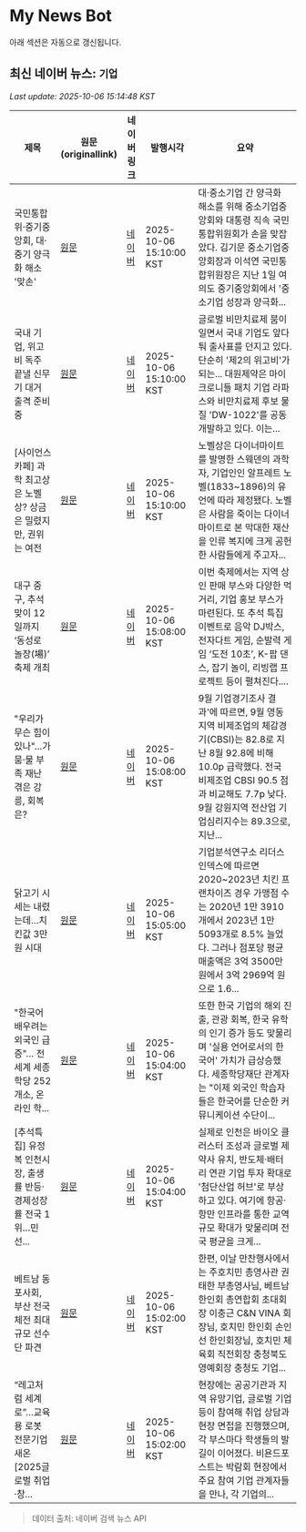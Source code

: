 # My News Bot

아래 섹션은 자동으로 갱신됩니다.

<!-- NEWS:START -->
## 최신 네이버 뉴스: `기업`
_Last update: 2025-10-06 15:14:48 KST_

| 제목 | 원문(originallink) | 네이버 링크 | 발행시각 | 요약 |
|---|---|---|---|---|
| 국민통합위·중기중앙회, 대·중기 양극화 해소 '맞손' | [원문](http://www.kbiznews.co.kr/news/articleView.html?idxno=112572) | [네이버](http://www.kbiznews.co.kr/news/articleView.html?idxno=112572) | 2025-10-06 15:10:00 KST | 대·중소기업 간 양극화 해소를 위해 중소기업중앙회와 대통령 직속 국민통합위원회가 손을 맞잡았다. 김기문 중소기업중앙회장과 이석연 국민통합위원장은 지난 1일 여의도 중기중앙회에서 '중소기업 성장과 양극화... |
| 국내 기업, 위고비 독주 끝낼 신무기 대거 출격 준비 중 | [원문](https://www.asiatime.co.kr/article/20251006500014) | [네이버](https://www.asiatime.co.kr/article/20251006500014) | 2025-10-06 15:10:00 KST | 글로벌 비만치료제 붐이 일면서 국내 기업도 앞다퉈 출사표를 던지고 있다. 단순히 '제2의 위고비'가 되는... 대원제약은 마이크로니들 패치 기업 라파스와 비만치료제 후보 물질 'DW-1022'를 공동 개발하고 있다. 이는... |
| [사이언스카페] 과학 최고상은 노벨상? 상금은 밀렸지만, 권위는 여전 | [원문](https://biz.chosun.com/science-chosun/science/2025/10/06/56NUP2SVPZBUVJB6UYJTYSC7UM/?utm_source=naver&utm_medium=original&utm_campaign=biz) | [네이버](https://n.news.naver.com/mnews/article/366/0001113063?sid=105) | 2025-10-06 15:10:00 KST | 노벨상은 다이너마이트를 발명한 스웨덴의 과학자, 기업인인 알프레트 노벨(1833~1896)의 유언에 따라 제정됐다. 노벨은 사람을 죽이는 다이너마이트로 본 막대한 재산을 인류 복지에 크게 공헌한 사람들에게 주고자... |
| 대구 중구, 추석맞이 12일까지 ‘동성로 놀장(場)’ 축제 개최 | [원문](https://www.kbmaeil.com/article/20251006500062) | [네이버](https://www.kbmaeil.com/article/20251006500062) | 2025-10-06 15:08:00 KST | 이번 축제에서는 지역 상인 판매 부스와 다양한 먹거리, 기업 홍보 부스가 마련된다. 또 추석 특집 이벤트로 음악 DJ박스, 전자다트 게임, 순발력 게임 ‘도전 10초’, K-팝 댄스, 잡기 놀이, 리빙랩 프로젝트 등이 펼쳐진다.... |
| "우리가 무슨 힘이 있나"…가뭄·물 부족 재난 겪은 강릉, 회복은? | [원문](https://www.pressian.com/pages/articles/2025100215522590047?utm_source=naver&utm_medium=search) | [네이버](https://n.news.naver.com/mnews/article/002/0002409108?sid=102) | 2025-10-06 15:08:00 KST | 9월 기업경기조사 결과'에 따르면, 9월 영동지역 비제조업의 체감경기(CBSI)는 82.8로 지난 8월 92.8에 비해 10.0p 급락했다. 전국 비제조업 CBSI 90.5 점과 비교해도 7.7p 낮다. 9월 강원지역 전산업 기업심리지수는 89.3으로, 지난... |
| 닭고기 시세는 내렸는데…치킨값 3만원 시대 | [원문](https://www.sedaily.com/NewsView/2GZ2NL3JME) | [네이버](https://n.news.naver.com/mnews/article/011/0004541110?sid=101) | 2025-10-06 15:05:00 KST | 기업분석연구소 리더스인덱스에 따르면 2020~2023년 치킨 프랜차이즈 경우 가맹점 수는 2020년 1만 3910개에서 2023년 1만 5093개로 8.5% 늘었다. 그러나 점포당 평균 매출액은 3억 3500만 원에서 3억 2969억 원으로 1.6... |
| "한국어 배우려는 외국인 급증"… 전 세계 세종학당 252개소, 온라인 학... | [원문](https://www.dongponews.net/news/articleView.html?idxno=54179) | [네이버](https://www.dongponews.net/news/articleView.html?idxno=54179) | 2025-10-06 15:04:00 KST | 또한 한국 기업의 해외 진출, 관광 회복, 한국 유학의 인기 증가 등도 맞물리며 '실용 언어로서의 한국어' 가치가 급상승했다. 세종학당재단 관계자는 "이제 외국인 학습자들은 한국어를 단순한 커뮤니케이션 수단이... |
| [추석특집] 유정복 인천시장, 출생률 반등·경제성장률 전국 1위…민선... | [원문](https://www.newsfreezone.co.kr/news/articleView.html?idxno=650926) | [네이버](https://www.newsfreezone.co.kr/news/articleView.html?idxno=650926) | 2025-10-06 15:04:00 KST | 실제로 인천은 바이오 클러스터 조성과 글로벌 제약사 유치, 반도체·배터리 연관 기업 투자 확대로 '첨단산업 허브'로 부상하고 있다. 여기에 항공·항만 인프라를 통한 교역 규모 확대가 맞물리며 전국 평균을 크게... |
| 베트남 동포사회, 부산 전국체전 최대규모 선수단 파견 | [원문](https://www.dongponews.net/news/articleView.html?idxno=54175) | [네이버](https://www.dongponews.net/news/articleView.html?idxno=54175) | 2025-10-06 15:02:00 KST | 한편, 이날 만찬행사에서는 주호치민 총영사관 권태한 부총영사님, 베트남 한인회 총연합회 초대회장 이충근 C&N VINA 회장님, 호치민 한인회 손인선 한인회장님, 호치민 체육회 직전회장 충청북도 영예회장 충청도 기업... |
| “레고처럼 세계로”…교육용 로봇 전문기업 새온 [2025글로벌 취업·창... | [원문](http://www.beyondpost.co.kr/view.php?ud=20251005043131997205868f676_30) | [네이버](http://www.beyondpost.co.kr/view.php?ud=20251005043131997205868f676_30) | 2025-10-06 15:02:00 KST | 현장에는 공공기관과 지역 유망기업, 글로벌 기업 등이 참여해 취업 상담과 현장 면접을 진행했으며, 각 부스마다 학생들의 발길이 이어졌다. 비욘드포스트는 박람회 현장에서 주요 참여 기업 관계자들을 만나, 각 기업의... |

> 데이터 출처: 네이버 검색 뉴스 API
<!-- NEWS:END -->
